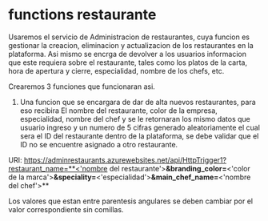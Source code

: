 # functions restaurante
Usaremos el servicio de Administracion de restaurantes, cuya funcion es gestionar la creacion, eliminacion y actualizacion de los restaurantes en la plataforma. Asi mismo se encrga de devolver a los usuarios informacion que este requiera sobre el restaurante, tales como los platos de la carta, hora de apertura y cierre, especialidad, nombre de los chefs, etc.

Crearemos 3 funciones que funcionaran asi.

1. Una funcion que se encargara de dar de alta nuevos restaurantes, para eso recibira El nombre del restaurante, color de la empresa, especialidad, nombre del chef y se le retornaran los mismo datos que usuario ingreso y un numero de 5 cifras generado aleatoriamente el cual sera el ID del restaurante dentro de la plataforma, se debe validar que el ID no se encuentre asignado a otro restaurante.

URI: https://adminrestaurants.azurewebsites.net/api/HttpTrigger1?restaurant_name=**<'nombre del restaurante'>**&branding_color=**<'color de la marca'>**&speciality=**<'especialidad'>**&main_chef_name=**<'nombre del chef'>**

Los valores que estan entre parentesis angulares se deben cambiar por el valor correspondiente sin comillas.
